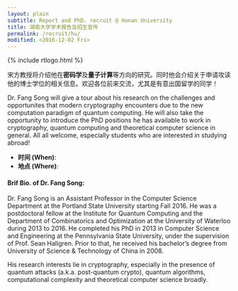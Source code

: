 ```yaml
---
layout: plain
subtitle: Report and PhD. recruit @ Hunan University
title: 湖南大学学术报告及招生宣传
permalink: /recruit/hu/
modified: <2016-12-02 Fri>
---
```


{% include rtlogo.html %}

宋方教授将介绍他在**密码学**及**量子计算**等方向的研究。同时他会介绍关于申请攻读他的博士学位的相关信息。欢迎各位前来交流，尤其是有意出国留学的同学！

Dr. Fang Song will give a tour about his research on the challenges
and opportunites that modern cryptography encounters due to the new
computation paradigm of quantum computing. He will also take the
opportunity to introduce the PhD positions he has available to work in
cryptography, quantum computing and theoretical computer science in
general. All all welcome, especially students who are interested in studying abroad!

*  **时间 (When)**: 
*  **地点 (Where)**: 

#### **Brif Bio.** of Dr. Fang Song: 

Dr. Fang Song is an Assistant Professor in the Computer Science
Department at the Portland State University starting Fall 2016. He was
a postdoctoral fellow at the Institute for Quantum Computing and the
Department of Combinatorics and Optimization at the University of
Waterloo during 2013 to 2016. He completed his PhD in 2013 in Computer
Science and Engineering at the Pennsylvania State University, under
the supervision of Prof. Sean Hallgren. Prior to that, he received his
bachelor’s degree from University of Science & Technology of China in
2008.

His research interests lie in cryptography, especially in the presence
of quantum attacks (a.k.a. post-quantum crypto), quantum algorithms,
computational complexity and theoretical computer science broadly.
